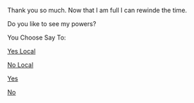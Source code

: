 Thank you so much.
Now that I am full I can rewinde the time.

Do you like to see my powers?

You Choose Say To:


[Yes Local](https://github.com/Arsacues/create-your-own-adventure/english/little-me/)

[No Local](https://github.com/Arsacues/create-your-own-adventure/english/)

[Yes](https://github.com/udacity/create-your-own-adventure/tree/master/english/little-me/)

[No](https://github.com/udacity/create-your-own-adventure/tree/master/english/)